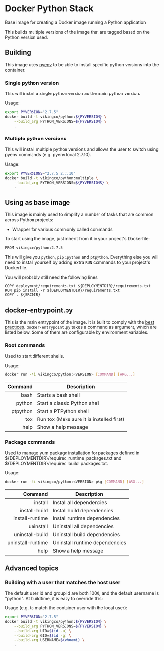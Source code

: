 # Docker Python Stack

Base image for creating a Docker image running a Python application

This builds multiple versions of the image that are tagged based on the Python
version used.


## Building
This image uses [pyenv](https://github.com/yyuu/pyenv) to be able to install specific python versions into the container.

### Single python version
This will install a single python version as the main python version.

Usage:
```bash
export PYVERSION="2.7.5"
docker build -t vikingco/python:${PYVERSION} \
    --build_arg PYTHON_VERSIONS=${PYVERSION} \
    .
```

### Multiple python versions
This will install multiple python versions and allows the user to switch using pyenv commands (e.g. pyenv local 2.7.10).

Usage:
```bash
export PYVERSIONS="2.7.5 2.7.10"
docker build -t vikingco/python:multiple \
    --build_arg PYTHON_VERSIONS=${PYVERSIONS} \
    .
```


## Using as base image

This image is mainly used to simplify a number of tasks that are common across
Python projects:
 - Wrapper for various commonly called commands

To start using the image, just inherit from it in your project's Dockerfile:

    FROM vikingco/python:2.7.5

This will give you `python`, `pip` `ipython` and `ptpython`.
Everything else you will need to install yourself by adding extra `RUN`
commands to your project's Dockerfile.

You will probably still need the following lines

    COPY deployment/requirements.txt ${DEPLOYMENTDIR}/requirements.txt
    RUN pip install -r ${DEPLOYMENTDIR}/requirements.txt
    COPY . ${SRCDIR}


## docker-entrypoint.py

This is the main entrypoint of the image. It is built to comply with the [best
practices](https://docs.docker.com/articles/dockerfile_best-practices/#entrypoint).
`docker-entrypoint.py` takes a command as argument, which are listed below. Some of them are configurable by environment variables.

### Root commands
Used to start different shells.

Usage:
```bash
docker run -ti vikingco/python:<VERSION> [COMMAND] [ARG...]
```

| Command  | Description                               |
| -------: | ----------------------------------------- |
| bash     | Starts a bash shell                       |
| python   | Start a classic Python shell              |
| ptpython | Start a PTPython shell                    |
| tox      | Run tox (Make sure it is installed first) |
| help     | Show a help message                       |

### Package commands
Used to manage yum package installation for packages defined in ${DEPLOYMENTDIR}/required_runtime_packages.txt and
${DEPLOYMENTDIR}/required_build_packages.txt.

Usage:
```bash
docker run -ti vikingco/python:<VERSION> pkg [COMMAND] [ARG...]
```

| Command           | Description                    |
| ----------------: | ------------------------------ |
| install           | Install all dependencies       |
| install-build     | Install build dependencies     |
| install-runtime   | Install runtime dependencies   |
| uninstall         | Uninstall all dependencies     |
| uninstall-build   | Uninstall build dependencies   |
| uninstall-runtime | Uninstall runtime dependencies |
| help              | Show a help message            |


## Advanced topics

### Building with a user that matches the host user
The default user id and group id are both 1000, and the default username is "python". At buildtime, it is easy to
override this:

Usage (e.g. to match the container user with the local user):
```bash
export PYVERSION="2.7.5"
docker build -t vikingco/python:${PYVERSION} \
    --build_arg PYTHON_VERSIONS=${PYVERSION} \
    --build-arg UID=$(id -u) \
    --build-arg GID=$(id -g) \
    --build-arg USERNAME=$(whoami) \
    .
```
